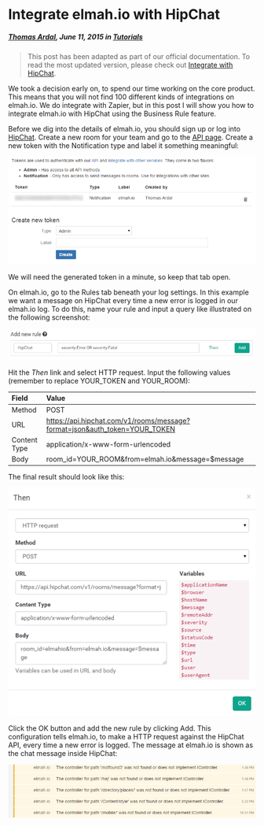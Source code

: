 # Integrate elmah.io with HipChat

##### [Thomas Ardal](http://elmah.io/about/), June 11, 2015 in [Tutorials](/category/tutorials/)

> This post has been adapted as part of our official documentation. To read the most updated version, please check out [Integrate with HipChat](http://docs.elmah.io/integrate-elmah-io-with-hipchat/).

We took a decision early on, to spend our time working on the core product. This means that you will not find 100 different kinds of integrations on elmah.io. We do integrate with Zapier, but in this post I will show you how to integrate elmah.io with HipChat using the Business Rule feature.

Before we dig into the details of elmah.io, you should sign up or log into [HipChat](https://www.hipchat.com/). Create a new room for your team and go to the [API page](https://elmahio.hipchat.com/admin/api). Create a new token with the Notification type and label it something meaningful:

![HipChat Authentication](images/hipchatauth.png)

We will need the generated token in a minute, so keep that tab open.

On elmah.io, go to the Rules tab beneath your log settings. In this example we want a message on HipChat every time a new error is logged in our elmah.io log. To do this, name your rule and input a query like illustrated on the following screenshot:

![Add new rule](images/hipchataddnewrule.png)

Hit the _Then_ link and select HTTP request. Input the following values (remember to replace YOUR_TOKEN and YOUR_ROOM):

| Field | Value |
| :--- | :--- |
| Method | POST |
| URL | https://api.hipchat.com/v1/rooms/message?format=json&auth_token=YOUR_TOKEN |
| Content Type |application/x-www-form-urlencoded |
| Body | room_id=YOUR_ROOM&from=elmah.io&message=$message | 

The final result should look like this:

![HipChat Rule](images/hipchatrule.png)

Click the OK button and add the new rule by clicking Add. This configuration tells elmah.io, to make a HTTP request against the HipChat API, every time a new error is logged. The message at elmah.io is shown as the chat message inside HipChat:

![HipChat Messages](images/hipchatmsg.png)
